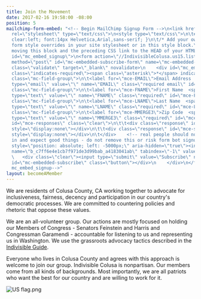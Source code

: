```yaml
---
title: Join the Movement
date: 2017-02-16 19:58:00 -08:00
position: 5
mailchimp-form-embed: "<!-- Begin MailChimp Signup Form -->\n<link href=\"//cdn-images.mailchimp.com/embedcode/classic-10_7.css\"
  rel=\"stylesheet\" type=\"text/css\">\n<style type=\"text/css\">\n\t#mc_embed_signup{background:#fff;
  clear:left; font:14px Helvetica,Arial,sans-serif; }\n\t/* Add your own MailChimp
  form style overrides in your site stylesheet or in this style block.\n\t   We recommend
  moving this block and the preceding CSS link to the HEAD of your HTML file. */\n</style>\n<div
  id=\"mc_embed_signup\">\n<form action=\"//IndivisibleColusa.us15.list-manage.com/subscribe/post?u=c7ff6e4e1cb7f971de3d99bab&amp;id=a4183041ab\"
  method=\"post\" id=\"mc-embedded-subscribe-form\" name=\"mc-embedded-subscribe-form\"
  class=\"validate\" target=\"_blank\" novalidate>\n    <div id=\"mc_embed_signup_scroll\">\n\t\n<div
  class=\"indicates-required\"><span class=\"asterisk\">*</span> indicates required</div>\n<div
  class=\"mc-field-group\">\n\t<label for=\"mce-EMAIL\">Email Address  <span class=\"asterisk\">*</span>\n</label>\n\t<input
  type=\"email\" value=\"\" name=\"EMAIL\" class=\"required email\" id=\"mce-EMAIL\">\n</div>\n<div
  class=\"mc-field-group\">\n\t<label for=\"mce-FNAME\">First Name  <span class=\"asterisk\">*</span>\n</label>\n\t<input
  type=\"text\" value=\"\" name=\"FNAME\" class=\"required\" id=\"mce-FNAME\">\n</div>\n<div
  class=\"mc-field-group\">\n\t<label for=\"mce-LNAME\">Last Name  <span class=\"asterisk\">*</span>\n</label>\n\t<input
  type=\"text\" value=\"\" name=\"LNAME\" class=\"required\" id=\"mce-LNAME\">\n</div>\n<div
  class=\"mc-field-group\">\n\t<label for=\"mce-MMERGE3\">Zip Code  <span class=\"asterisk\">*</span>\n</label>\n\t<input
  type=\"text\" value=\"\" name=\"MMERGE3\" class=\"required\" id=\"mce-MMERGE3\">\n</div>\n\t<div
  id=\"mce-responses\" class=\"clear\">\n\t\t<div class=\"response\" id=\"mce-error-response\"
  style=\"display:none\"></div>\n\t\t<div class=\"response\" id=\"mce-success-response\"
  style=\"display:none\"></div>\n\t</div>    <!-- real people should not fill this
  in and expect good things - do not remove this or risk form bot signups-->\n    <div
  style=\"position: absolute; left: -5000px;\" aria-hidden=\"true\"><input type=\"text\"
  name=\"b_c7ff6e4e1cb7f971de3d99bab_a4183041ab\" tabindex=\"-1\" value=\"\"></div>\n
  \   <div class=\"clear\"><input type=\"submit\" value=\"Subscribe\" name=\"subscribe\"
  id=\"mc-embedded-subscribe\" class=\"button\"></div>\n    </div>\n</form>\n</div>\n\n<!--End
  mc_embed_signup-->"
layout: becomeAMember
---
```


We are residents of Colusa County, CA working together to advocate for inclusiveness, fairness, decency and participation in our country's democratic processes. We are committed to countering policies and rhetoric that oppose these values. 

We are an all-volunteer group. Our actions are mostly focused on holding our Members of Congress - Senators Feinstein and Harris and Congressman Garamendi - accountable for listening to us and representing us in Washington. We use the grassroots advocacy tactics described in the [Indivisible Guide](http://indivisible.org/guide).

Everyone who lives in Colusa County and agrees with this approach is welcome to join our group. Indivisible Colusa is nonpartisan. Our members come from all kinds of backgrounds. Most importantly, we are all patriots who want the best for our country and are willing to work for it.

![US flag.png](/uploads/US%20flag.png)